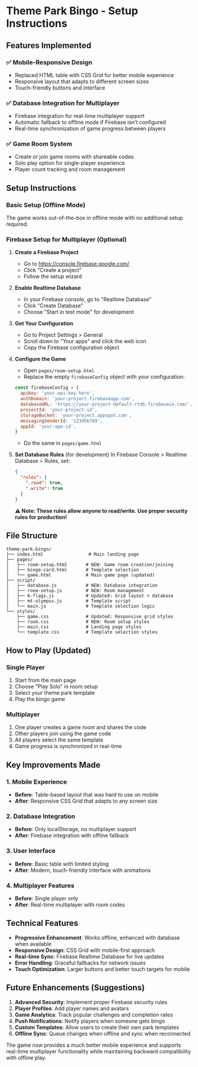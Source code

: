 # Theme Park Bingo - Setup Instructions

## Features Implemented

### ✅ Mobile-Responsive Design

- Replaced HTML table with CSS Grid for better mobile experience
- Responsive layout that adapts to different screen sizes
- Touch-friendly buttons and interface

### ✅ Database Integration for Multiplayer

- Firebase integration for real-time multiplayer support
- Automatic fallback to offline mode if Firebase isn't configured
- Real-time synchronization of game progress between players

### ✅ Game Room System

- Create or join game rooms with shareable codes
- Solo play option for single-player experience
- Player count tracking and room management

## Setup Instructions

### Basic Setup (Offline Mode)

The game works out-of-the-box in offline mode with no additional setup required.

### Firebase Setup for Multiplayer (Optional)

1. **Create a Firebase Project**

   - Go to https://console.firebase.google.com/
   - Click "Create a project"
   - Follow the setup wizard

2. **Enable Realtime Database**

   - In your Firebase console, go to "Realtime Database"
   - Click "Create Database"
   - Choose "Start in test mode" for development

3. **Get Your Configuration**

   - Go to Project Settings > General
   - Scroll down to "Your apps" and click the web icon
   - Copy the Firebase configuration object

4. **Configure the Game**

   - Open `pages/room-setup.html`
   - Replace the empty `firebaseConfig` object with your configuration:

   ```javascript
   const firebaseConfig = {
     apiKey: 'your-api-key-here',
     authDomain: 'your-project.firebaseapp.com',
     databaseURL: 'https://your-project-default-rtdb.firebaseio.com/',
     projectId: 'your-project-id',
     storageBucket: 'your-project.appspot.com',
     messagingSenderId: '123456789',
     appId: 'your-app-id',
   }
   ```

   - Do the same in `pages/game.html`

5. **Set Database Rules** (for development)
   In Firebase Console > Realtime Database > Rules, set:
   ```json
   {
     "rules": {
       ".read": true,
       ".write": true
     }
   }
   ```
   **⚠️ Note: These rules allow anyone to read/write. Use proper security rules for production!**

## File Structure

```
theme-park-bingo/
├── index.html                 # Main landing page
├── pages/
│   ├── room-setup.html       # NEW: Game room creation/joining
│   ├── bingo-card.html       # Template selection
│   └── game.html             # Main game page (updated)
├── script/
│   ├── database.js           # NEW: Database integration
│   ├── room-setup.js         # NEW: Room management
│   ├── 6-flags.js            # Updated: Grid layout + database
│   ├── mt-olympus.js         # Template script
│   └── main.js               # Template selection logic
└── styles/
    ├── game.css              # Updated: Responsive grid styles
    ├── room.css              # NEW: Room setup styles
    ├── main.css              # Landing page styles
    └── template.css          # Template selection styles
```

## How to Play (Updated)

### Single Player

1. Start from the main page
2. Choose "Play Solo" in room setup
3. Select your theme park template
4. Play the bingo game

### Multiplayer

1. One player creates a game room and shares the code
2. Other players join using the game code
3. All players select the same template
4. Game progress is synchronized in real-time

## Key Improvements Made

### 1. Mobile Experience

- **Before**: Table-based layout that was hard to use on mobile
- **After**: Responsive CSS Grid that adapts to any screen size

### 2. Database Integration

- **Before**: Only localStorage, no multiplayer support
- **After**: Firebase integration with offline fallback

### 3. User Interface

- **Before**: Basic table with limited styling
- **After**: Modern, touch-friendly interface with animations

### 4. Multiplayer Features

- **Before**: Single player only
- **After**: Real-time multiplayer with room codes

## Technical Features

- **Progressive Enhancement**: Works offline, enhanced with database when available
- **Responsive Design**: CSS Grid with mobile-first approach
- **Real-time Sync**: Firebase Realtime Database for live updates
- **Error Handling**: Graceful fallbacks for network issues
- **Touch Optimization**: Larger buttons and better touch targets for mobile

## Future Enhancements (Suggestions)

1. **Advanced Security**: Implement proper Firebase security rules
2. **Player Profiles**: Add player names and avatars
3. **Game Analytics**: Track popular challenges and completion rates
4. **Push Notifications**: Notify players when someone gets bingo
5. **Custom Templates**: Allow users to create their own park templates
6. **Offline Sync**: Queue changes when offline and sync when reconnected

The game now provides a much better mobile experience and supports real-time multiplayer functionality while maintaining backward compatibility with offline play.
